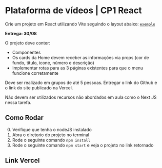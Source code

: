 
# Plataforma de vídeos | CP1 React

Crie um projeto em React utilizando Vite seguindo o layout abaixo:
<code><a href="https://www.figma.com/design/9UoO20oNMIsv7BWpXpRiHP/Plataforma-de-v%C3%ADdeos?node-id=0-1&t=b6s26EuINyZalyCQ-1">exemplo</a></code>

**Entrega: 30/08**

O projeto deve conter:

- Componentes
- Os cards da Home devem receber as informações via props (cor de fundo, título, ícone, número e descrição)
- Implementar rotas para as 3 páginas existentes para que o menu funcione corretamente

Deve ser realizado em grupos de até 5 pessoas. Entregar o link do Github e o link do site publicado na Vercel.

Não devem ser utilizados recursos não abordados em aula como o Next JS nessa tarefa.

## Como Rodar
  0) Verifique que tenha o nodeJS instalado
  1) Abra o diretorio do projeto no terminal
  2) Rode o seguinte comando `npm install`
  3) Rode o seguinte comando `npm start` e veja o projeto no link retornado

## Link Vercel

  